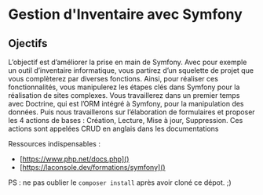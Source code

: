 # Gestion d'Inventaire avec Symfony

## Ojectifs
L’objectif est d’améliorer la prise en main de Symfony. Avec pour exemple un outil d’inventaire informatique, vous partirez d’un squelette de projet que vous complèterez par diverses fonctions. Ainsi, pour réaliser ces fonctionnalités, vous manipulerez les étapes clés dans Symfony pour la réalisation de sites complexes. Vous travaillerez dans un premier temps avec Doctrine, qui est l’ORM intégré à Symfony, pour la manipulation des données. Puis nous travaillerons sur l’élaboration de formulaires et proposer les 4 actions de bases : Création, Lecture, Mise à jour, Suppression. Ces actions sont appelées CRUD en anglais dans les documentations

Ressources indispensables :
* [https://www.php.net/docs.php]()
* [https://laconsole.dev/formations/symfony]()


PS : ne pas oublier le `composer install` après avoir cloné ce dépot. ;)
